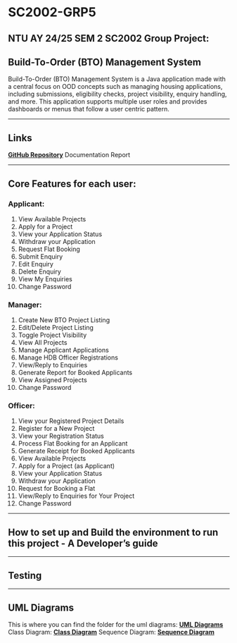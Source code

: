 # SC2002-GRP5
## NTU AY 24/25 SEM 2 SC2002 Group Project:
## Build-To-Order (BTO) Management System

Build-To-Order (BTO) Management System is a Java application made with a central focus on  OOD concepts such as managing housing applications, including submissions, eligibility checks, project visibility, enquiry handling, and more. This application supports multiple user roles and provides dashboards or menus that follow a user centric pattern.

---
## Links

**[GitHub Repository](https://github.com/R3izorr/SC2002-GRP5)**
Documentation
Report

---

## Core Features for each user:
### Applicant:
1. View Available Projects
2. Apply for a Project
3. View your Application Status
4. Withdraw your Application
5. Request Flat Booking
6. Submit Enquiry
7. Edit Enquiry
8. Delete Enquiry
9. View My Enquiries
10. Change Password

### Manager:
1. Create New BTO Project Listing
2. Edit/Delete Project Listing
3. Toggle Project Visibility
4. View All Projects
5. Manage Applicant Applications
6. Manage HDB Officer Registrations
7. View/Reply to Enquiries
8. Generate Report for Booked Applicants
9. View Assigned Projects
10. Change Password

### Officer:
1. View your Registered Project Details
2. Register for a New Project
3. View your Registration Status
4. Process Flat Booking for an Applicant
5. Generate Receipt for Booked Applicants
6. View Available Projects
7. Apply for a Project (as Applicant)
8. View your Application Status
9. Withdraw your Application
10. Request for Booking a Flat
11. View/Reply to Enquiries for Your Project
12. Change Password

---
## How to set up and Build the environment to run this project - A Developer’s guide
---
## Testing
---
## UML Diagrams

This is where you can find the folder for the uml diagrams: **[UML Diagrams](https://github.com/R3izorr/SC2002-GRP5/tree/main/docs/UML%20Diagrams)**
Class Diagram: **[Class Diagram](https://github.com/R3izorr/SC2002-GRP5/blob/main/docs/UML%20Diagrams/Class%20Diagram.svg)**
Sequence Diagram: **[Sequence Diagram](https://github.com/R3izorr/SC2002-GRP5/blob/main/docs/UML%20Diagrams/sequence%20diagram.png)**
